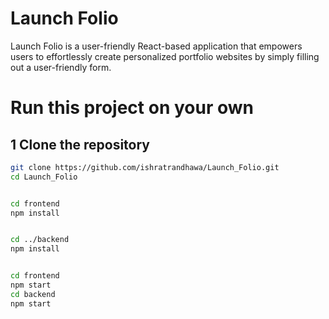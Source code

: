 # Launch Folio
Launch Folio is a user-friendly React-based application that empowers users to effortlessly create personalized portfolio websites by simply filling out a user-friendly form.

# Run this project on your own
## 1  Clone the repository

```bash
git clone https://github.com/ishratrandhawa/Launch_Folio.git
cd Launch_Folio


cd frontend
npm install


cd ../backend
npm install


cd frontend
npm start           
cd backend
npm start            
